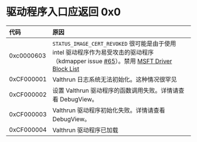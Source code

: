 # 驱动程序入口应返回 0x0
| 代码 | 原因 |
| :-- | :-- |
| 0xc0000603 | `STATUS_IMAGE_CERT_REVOKED` 很可能是由于使用 intel 驱动程序作为易受攻击的驱动程序 （kdmapper issue [#65](https://github.com/TheCruZ/kdmapper/issues/65)）。禁用 [MSFT Driver Block List](https://wiki.valth.run/#/./030_windows_security_features) |
| 0xCF000001 | Valthrun 日志系统无法初始化。这种情况很罕见 |
| 0xCF000002 | 设置 Valthrun 驱动程序的函数调用失败。详情请查看 DebugView。 |
| 0xCF000003 | Valthrun 驱动程序初始化失败。详情请查看 DebugView。 |
| 0xCF000004 | Valthrun 驱动程序已加载 | 
